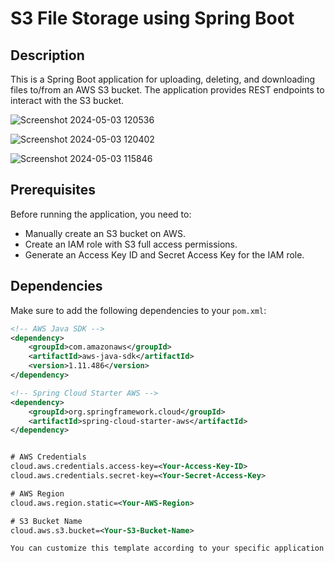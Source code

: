 # S3 File Storage using Spring Boot

## Description
This is a Spring Boot application for uploading, deleting, and downloading files to/from an AWS S3 bucket. The application provides REST endpoints to interact with the S3 bucket.

![Screenshot 2024-05-03 120536](https://github.com/Tejas-24ytj/Spring-Boot-S3-File-Uploader/assets/105742352/f6d253dc-7110-4a76-9677-fc336b018ffa)

![Screenshot 2024-05-03 120402](https://github.com/Tejas-24ytj/Spring-Boot-S3-File-Uploader/assets/105742352/ec613171-8581-461b-9930-c240806f9fd7)

![Screenshot 2024-05-03 115846](https://github.com/Tejas-24ytj/Spring-Boot-S3-File-Uploader/assets/105742352/63b0e0be-5103-4371-9abe-cfdeacbc84f1)



## Prerequisites
Before running the application, you need to:
- Manually create an S3 bucket on AWS.
- Create an IAM role with S3 full access permissions.
- Generate an Access Key ID and Secret Access Key for the IAM role.

## Dependencies
Make sure to add the following dependencies to your `pom.xml`:

```xml
<!-- AWS Java SDK -->
<dependency>
    <groupId>com.amazonaws</groupId>
    <artifactId>aws-java-sdk</artifactId>
    <version>1.11.486</version>
</dependency>

<!-- Spring Cloud Starter AWS -->
<dependency>
    <groupId>org.springframework.cloud</groupId>
    <artifactId>spring-cloud-starter-aws</artifactId>
</dependency>


# AWS Credentials
cloud.aws.credentials.access-key=<Your-Access-Key-ID>
cloud.aws.credentials.secret-key=<Your-Secret-Access-Key>

# AWS Region
cloud.aws.region.static=<Your-AWS-Region>

# S3 Bucket Name
cloud.aws.s3.bucket=<Your-S3-Bucket-Name>

You can customize this template according to your specific application structure, requirements, and preferences. Make sure to replace placeholders like `<Your-Access-Key-ID>`, `<Your-Secret-Access-Key>`, `<Your-AWS-Region>`, and `<Your-S3-Bucket-Name>` with your actual AWS credentials and S3 bucket information.
